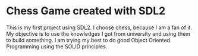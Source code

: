 # Chess Game created with SDL2
This is my first project using SDL2. I choose chess, because I am a fan of it.
My objective is to use the knowledges I got from university and using them to build something.
I am trying my best to do good Object Oriented Programming using the SOLID principles.